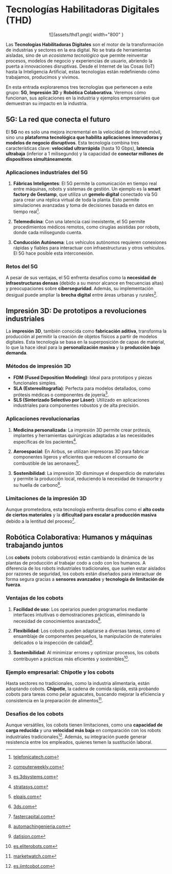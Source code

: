 # Tecnologías Habilitadoras Digitales (THD)

<center>
![](assets/thd1.png){ width="800" }
</center>

Las **Tecnologías Habilitadoras Digitales** son el motor de la transformación de industrias y sectores en la era digital. No se trata de herramientas aisladas, sino de un *ecosistema tecnológico* que permite reinventar procesos, modelos de negocio y experiencias de usuario, abriendo la puerta a innovaciones disruptivas. Desde el Internet de las Cosas (IoT) hasta la Inteligencia Artificial, estas tecnologías están redefiniendo cómo trabajamos, producimos y vivimos.

En esta entrada exploraremos tres tecnologías que pertenecen a este grupo: **5G**, **Impresión 3D** y **Robótica Colaborativa**. Veremos cómo funcionan, sus aplicaciones en la industria y ejemplos empresariales que demuestran su impacto en la industria.

## 5G: La red que conecta el futuro

El **5G** no es solo una mejora incremental en la velocidad de Internet móvil, sino una **plataforma tecnológica que habilita aplicaciones innovadoras y modelos de negocio disruptivos**. Esta tecnología combina tres características clave: **velocidad ultrarrápida** (hasta 10 Gbps), **latencia ultrabaja** (inferior a 1 milisegundo) y la capacidad de **conectar millones de dispositivos simultáneamente**.

### Aplicaciones industriales del 5G

1. **Fábricas Inteligentes**: El 5G permite la comunicación en tiempo real entre máquinas, robots y sistemas de gestión. Un ejemplo es la **smart factory de Gestamp**, que utiliza un **gemelo digital** conectado vía 5G para crear una réplica virtual de toda la planta. Esto permite simulaciones avanzadas y toma de decisiones basada en datos en tiempo real[^1].

2. **Telemedicina**: Con una latencia casi inexistente, el 5G permite procedimientos médicos remotos, como cirugías asistidas por robots, donde cada milisegundo cuenta.

3. **Conducción Autónoma**: Los vehículos autónomos requieren conexiones rápidas y fiables para interactuar con infraestructuras y otros vehículos. El 5G hace posible esta interconexión.

### Retos del 5G

A pesar de sus ventajas, el 5G enfrenta desafíos como la **necesidad de infraestructuras densas** (debido a su menor alcance en frecuencias altas) y preocupaciones sobre **ciberseguridad**. Además, su implementación desigual puede ampliar la **brecha digital** entre áreas urbanas y rurales[^2].

## Impresión 3D: De prototipos a revoluciones industriales

La **impresión 3D**, también conocida como **fabricación aditiva**, transforma la producción al permitir la creación de objetos físicos a partir de modelos digitales. Esta tecnología se basa en la superposición de capas de material, lo que la hace ideal para la **personalización masiva** y la **producción bajo demanda**.

### Métodos de impresión 3D

- **FDM (Fused Deposition Modeling)**: Ideal para prototipos y piezas funcionales simples.
- **SLA (Estereolitografía)**: Perfecta para modelos detallados, como prótesis médicas o componentes de joyería[^3].
- **SLS (Sinterizado Selectivo por Láser)**: Utilizado en aplicaciones industriales para componentes robustos y de alta precisión.

### Aplicaciones revolucionarias

1. **Medicina personalizada**: La impresión 3D permite crear prótesis, implantes y herramientas quirúrgicas adaptadas a las necesidades específicas de los pacientes[^4].

2. **Aeroespacial**: En Airbus, se utilizan impresoras 3D para fabricar componentes ligeros y eficientes que reducen el consumo de combustible de las aeronaves[^5].

3. **Sostenibilidad**: La impresión 3D disminuye el desperdicio de materiales y permite la producción local, reduciendo la necesidad de transporte y su huella de carbono[^6].

### Limitaciones de la impresión 3D

Aunque prometedora, esta tecnología enfrenta desafíos como el **alto costo de ciertos materiales** y la **dificultad para escalar a producción masiva** debido a la lentitud del proceso[^7].

## Robótica Colaborativa: Humanos y máquinas trabajando juntos

Los **cobots** (robots colaborativos) están cambiando la dinámica de las plantas de producción al trabajar codo a codo con los humanos. A diferencia de los robots industriales tradicionales, que suelen estar aislados por razones de seguridad, los cobots están diseñados para interactuar de forma segura gracias a **sensores avanzados** y **tecnología de limitación de fuerza**.

### Ventajas de los cobots

1. **Facilidad de uso**: Los operarios pueden programarlos mediante interfaces intuitivas o demostraciones prácticas, eliminando la necesidad de conocimientos avanzados[^8].

2. **Flexibilidad**: Los cobots pueden adaptarse a diversas tareas, como el ensamblaje de componentes pequeños, la manipulación de materiales delicados o la inspección de calidad[^9].

3. **Sostenibilidad**: Al minimizar errores y optimizar procesos, los cobots contribuyen a prácticas más eficientes y sostenibles[^10].

### Ejemplo empresarial: Chipotle y los cobots

Hasta sectores no tradicionales, como la industria alimentaria, están adoptando cobots. **Chipotle**, la cadena de comida rápida, está probando cobots para tareas como pelar aguacates, buscando mejorar la eficiencia y consistencia en la preparación de alimentos[^11].

### Desafíos de los cobots

Aunque versátiles, los cobots tienen limitaciones, como una **capacidad de carga reducida** y una **velocidad más baja** en comparación con los robots industriales tradicionales[^12]. Además, su integración puede generar resistencia entre los empleados, quienes temen la sustitución laboral.

[^1]: [telefonicatech.com](https://telefonicatech.com/blog/conectividad-5g-cuatro-casos-de-uso-reales-y-practicos)

[^2]: [computerweekly.com](https://www.computerweekly.com/es/cronica/Principales-limitaciones-y-retos-de-5G-para-las-empresas)

[^3]: [es.3dsystems.com](https://es.3dsystems.com/advantages-of-plastic-3D-printing)

[^4]: [stratasys.com](https://www.stratasys.com/mx/industries-and-applications/3d-printing-industries/)

[^5]: [elpais.com](https://elpais.com/economia/2024-11-24/impresoras-3d-para-fabricar-aviones.html)

[^6]: [3ds.com](https://www.3ds.com/es/make/solutions/blog/pros-and-cons-3d-printing)

[^7]: [fastercapital.com](https://fastercapital.com/es/tema/desaf%C3%ADos-y-limitaciones-de-la-impresi%C3%B3n-3d-para-ip.html)

[^8]: [automachingenieria.com](https://www.automachingenieria.com/cobots-que-son/)

[^9]: [datision.com](https://datision.com/blog/robotica-colaborativa-en-fabricas/)

[^10]: [es.eliterobots.com](https://es.eliterobots.com/blog/benefits-of-cobots-in-modern-manufacturing)

[^11]: [marketwatch.com](https://www.marketwatch.com/story/chipotle-testing-avocado-peeling-cobots-or-collaborative-robots-6b94e868)

[^12]: [es.iimtcobot.com](https://es.iimtcobot.com/news/collaborative-robots-advantages-and-disadvantages.html)